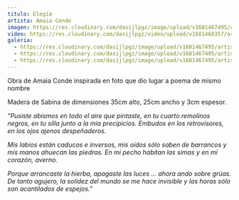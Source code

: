 ```yaml
---
titulo: Elegía
artista: Amaia Conde
imagen: https://res.cloudinary.com/dasijlpgz/image/upload/v1681467495/artistas/Amaia%20Conde/Eleg%C3%ADa/P1050608.jpg
video: https://res.cloudinary.com/dasijlpgz/video/upload/v1681468357/artistas/Amaia%20Conde/Eleg%C3%ADa/VE_Project_2-3.mp4
galeria:
  - https://res.cloudinary.com/dasijlpgz/image/upload/v1681467495/artistas/Amaia%20Conde/Eleg%C3%ADa/P1050608.jpg
  - https://res.cloudinary.com/dasijlpgz/image/upload/v1681467495/artistas/Amaia%20Conde/Eleg%C3%ADa/P1050605.jpg
  - https://res.cloudinary.com/dasijlpgz/image/upload/v1681467495/artistas/Amaia%20Conde/Eleg%C3%ADa/P1050604.jpg
---
```


O﻿bra de Amaia Conde inspirada en foto que dio lugar a poema de mismo nombre

M﻿adera de Sabina de dimensiones 35cm alto, 25cm ancho y 3cm espesor.

_"Pusiste abismos en todo el aire que pintaste, en tu cuarto remolinos negros, en tu silla junto a la mía precipicios. Embudos en los retrovisores, en los ojos ajenos despeñaderos._

_Mis labios están caducos e inversos, mis oídos sólo saben de barrancos y mis manos ahuecan las piedras. En mi pecho habitan las simas y en mi corazón, averno._

_Porque arrancaste la hierba, apagaste las luces … ahora ando sobre grúas. De tanto agujero, la solidez del mundo se me hace invisible y las horas sólo son acantilados de espejos."_
